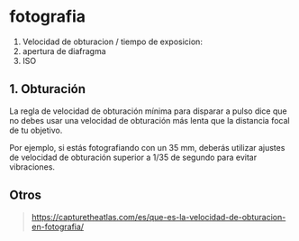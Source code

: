 # fotografia

1. Velocidad de obturacion / tiempo de exposicion:
2. apertura de diafragma
3. ISO

## 1. Obturación

La regla de velocidad de obturación mínima para disparar a pulso dice que no debes usar una velocidad de obturación más lenta que la distancia focal de tu objetivo.

Por ejemplo, si estás fotografiando con un 35 mm, deberás utilizar ajustes de velocidad de obturación superior a 1/35  de segundo para evitar vibraciones.


## Otros

> https://capturetheatlas.com/es/que-es-la-velocidad-de-obturacion-en-fotografia/
